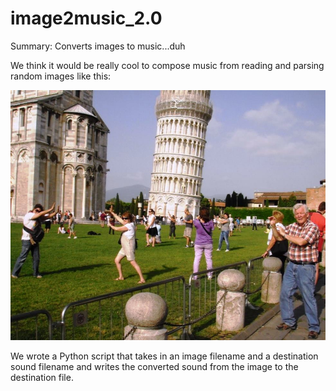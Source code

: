 # image2music_2.0
Summary: Converts images to music...duh

We think it would be really cool to compose music from reading and parsing random images like this:

![Alt text](/tourists.jpg)


We wrote a Python script that takes in an image filename and a destination sound filename and writes the converted sound from the image to the destination file. 



